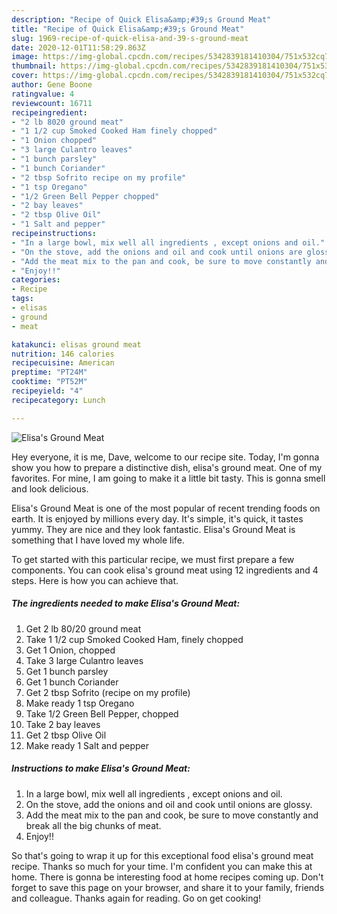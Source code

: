 ```yaml
---
description: "Recipe of Quick Elisa&amp;#39;s Ground Meat"
title: "Recipe of Quick Elisa&amp;#39;s Ground Meat"
slug: 1969-recipe-of-quick-elisa-and-39-s-ground-meat
date: 2020-12-01T11:58:29.863Z
image: https://img-global.cpcdn.com/recipes/5342839181410304/751x532cq70/elisas-ground-meat-recipe-main-photo.jpg
thumbnail: https://img-global.cpcdn.com/recipes/5342839181410304/751x532cq70/elisas-ground-meat-recipe-main-photo.jpg
cover: https://img-global.cpcdn.com/recipes/5342839181410304/751x532cq70/elisas-ground-meat-recipe-main-photo.jpg
author: Gene Boone
ratingvalue: 4
reviewcount: 16711
recipeingredient:
- "2 lb 8020 ground meat"
- "1 1/2 cup Smoked Cooked Ham finely chopped"
- "1 Onion chopped"
- "3 large Culantro leaves"
- "1 bunch parsley"
- "1 bunch Coriander"
- "2 tbsp Sofrito recipe on my profile"
- "1 tsp Oregano"
- "1/2 Green Bell Pepper chopped"
- "2 bay leaves"
- "2 tbsp Olive Oil"
- "1 Salt and pepper"
recipeinstructions:
- "In a large bowl, mix well all ingredients , except onions and oil."
- "On the stove, add the onions and oil and cook until onions are glossy."
- "Add the meat mix to the pan and cook, be sure to move constantly and break all the big chunks of meat."
- "Enjoy!!"
categories:
- Recipe
tags:
- elisas
- ground
- meat

katakunci: elisas ground meat 
nutrition: 146 calories
recipecuisine: American
preptime: "PT24M"
cooktime: "PT52M"
recipeyield: "4"
recipecategory: Lunch

---
```



![Elisa&#39;s Ground Meat](https://img-global.cpcdn.com/recipes/5342839181410304/751x532cq70/elisas-ground-meat-recipe-main-photo.jpg)

Hey everyone, it is me, Dave, welcome to our recipe site. Today, I'm gonna show you how to prepare a distinctive dish, elisa&#39;s ground meat. One of my favorites. For mine, I am going to make it a little bit tasty. This is gonna smell and look delicious.

Elisa&#39;s Ground Meat is one of the most popular of recent trending foods on earth. It is enjoyed by millions every day. It's simple, it's quick, it tastes yummy. They are nice and they look fantastic. Elisa&#39;s Ground Meat is something that I have loved my whole life.




To get started with this particular recipe, we must first prepare a few components. You can cook elisa&#39;s ground meat using 12 ingredients and 4 steps. Here is how you can achieve that.

<!--inarticleads1-->

##### The ingredients needed to make Elisa&#39;s Ground Meat:

1. Get 2 lb 80/20 ground meat
1. Take 1 1/2 cup Smoked Cooked Ham, finely chopped
1. Get 1 Onion, chopped
1. Take 3 large Culantro leaves
1. Get 1 bunch parsley
1. Get 1 bunch Coriander
1. Get 2 tbsp Sofrito (recipe on my profile)
1. Make ready 1 tsp Oregano
1. Take 1/2 Green Bell Pepper, chopped
1. Take 2 bay leaves
1. Get 2 tbsp Olive Oil
1. Make ready 1 Salt and pepper




<!--inarticleads2-->

##### Instructions to make Elisa&#39;s Ground Meat:

1. In a large bowl, mix well all ingredients , except onions and oil.
1. On the stove, add the onions and oil and cook until onions are glossy.
1. Add the meat mix to the pan and cook, be sure to move constantly and break all the big chunks of meat.
1. Enjoy!!




So that's going to wrap it up for this exceptional food elisa&#39;s ground meat recipe. Thanks so much for your time. I'm confident you can make this at home. There is gonna be interesting food at home recipes coming up. Don't forget to save this page on your browser, and share it to your family, friends and colleague. Thanks again for reading. Go on get cooking!

